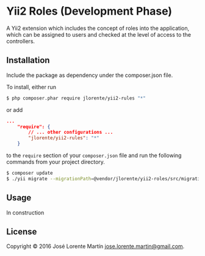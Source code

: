Yii2 Roles (Development Phase)
==============================

A Yii2 extension which includes the concept of roles into the application, which 
can be assigned to users and checked at the level of access to the controllers.

## Installation

Include the package as dependency under the composer.json file.

To install, either run

```bash
$ php composer.phar require jlorente/yii2-rules "*"
```

or add

```json
...
    "require": {
        // ... other configurations ...
        "jlorente/yii2-rules": "*"
    }
```

to the ```require``` section of your `composer.json` file and run the following 
commands from your project directory.
```bash
$ composer update
$ ./yii migrate --migrationPath=@vendor/jlorente/yii2-roles/src/migrations
```

## Usage

In construction

## License 
Copyright &copy; 2016 José Lorente Martín <jose.lorente.martin@gmail.com>.